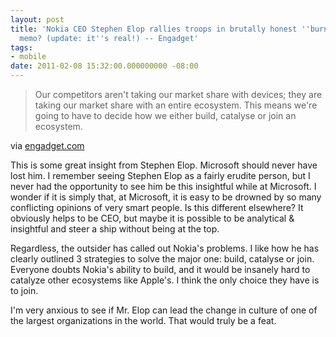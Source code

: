 ```yaml
---
layout: post
title: 'Nokia CEO Stephen Elop rallies troops in brutally honest ''burning platform''
  memo? (update: it''s real!) -- Engadget'
tags:
- mobile
date: 2011-02-08 15:32:00.000000000 -08:00
---
```

<div class="posterous_bookmarklet_entry">
      <blockquote class="posterous_medium_quote">Our competitors aren't taking our market share with devices; they are taking our market share with an entire ecosystem. This means we're going to have to decide how we either build, catalyse or join an ecosystem.</blockquote>

<div class="posterous_quote_citation">via <a href="http://www.engadget.com/2011/02/08/nokia-ceo-stephen-elop-rallies-troops-in-brutally-honest-burnin/">engadget.com</a></div>

<p>This is some great insight from Stephen Elop.  Microsoft should never have lost him.  I remember seeing Stephen Elop as a fairly erudite person, but I never had the opportunity to see him be this insightful while at Microsoft.  I wonder if it is simply that, at Microsoft, it is easy to be drowned by so many conflicting opinions of very smart people.  Is this different elsewhere?  It obviously helps to be CEO, but maybe it is possible to be analytical & insightful and steer a ship without being at the top.
</p><p>Regardless, the outsider has called out Nokia's problems.  I like how he has clearly outlined 3 strategies to solve the major one: build, catalyse or join.  Everyone doubts Nokia's ability to build, and it would be insanely hard to catalyze other ecosystems like Apple's.  I think the only choice they have is to join.
</p><p>I'm very anxious to see if Mr. Elop can lead the change in culture of one of the largest organizations in the world.  That would truly be a feat.</p></div>
